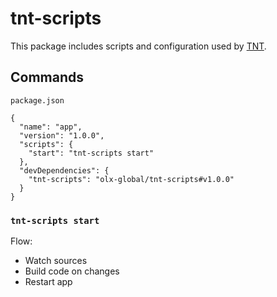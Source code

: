 # tnt-scripts

This package includes scripts and configuration used by [TNT](https://github.com/naspersclassifieds-regional/the-node-tool).<br>

## Commands

`package.json`
```
{
  "name": "app",
  "version": "1.0.0",
  "scripts": {
    "start": "tnt-scripts start"
  },
  "devDependencies": {
    "tnt-scripts": "olx-global/tnt-scripts#v1.0.0"
  }
}
```


### `tnt-scripts start`

Flow:

* Watch sources
* Build code on changes
* Restart app
